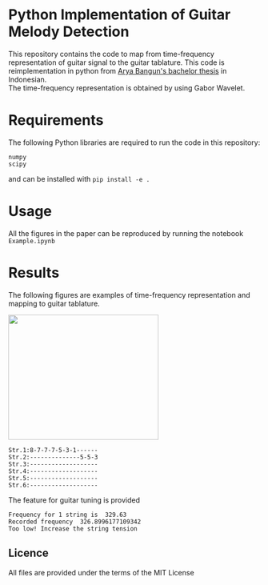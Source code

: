 # Python Implementation of Guitar Melody Detection
This repository contains the code to map from time-frequency representation of guitar signal
to the guitar tablature. This code is reimplementation in python from 
[Arya Bangun's bachelor thesis](https://openlibrary.telkomuniversity.ac.id/pustaka/92118/deteksi-melody-pada-gitar-menggunakan-transformasi-wavelet.html
) in Indonesian.\
The time-frequency representation is obtained by using Gabor Wavelet.

# Requirements

The following Python libraries are required to run the code in this repository:

```
numpy
scipy
```
and can be installed with ```pip install -e .```

# Usage
All the figures in the paper can be reproduced by running the notebook ```Example.ipynb``` 

# Results
The following figures are examples of time-frequency representation and mapping to guitar tablature.

 <img src="https://user-images.githubusercontent.com/47388866/183309550-e329cd0f-0ecf-44c5-97ef-4ccc9194ea02.png" width="300" height="250"  class="center"/>
 
```
Str.1:8-7-7-7-5-3-1------
Str.2:--------------5-5-3
Str.3:-------------------
Str.4:-------------------
Str.5:-------------------
Str.6:-------------------
```

The feature for guitar tuning is provided
```
Frequency for 1 string is  329.63
Recorded frequency  326.8996177109342
Too low! Increase the string tension
```
## Licence
All files are provided under the terms of the MIT License
